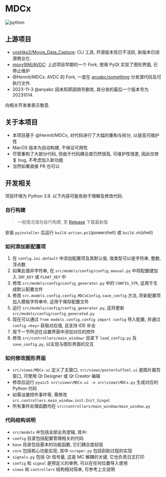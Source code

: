 # MDCx

![python](https://img.shields.io/badge/Python-3.9-3776AB.svg?style=flat&logo=python&logoColor=white)

## 上游项目

* [yoshiko2/Movie_Data_Capture](https://github.com/yoshiko2/Movie_Data_Capture): CLI 工具,
  开源版本现已不活跃, 新版本已闭源商业化.
* [moyy996/AVDC](https://github.com/moyy996/AVDC): 上述项目早期的一个 Fork, 使用 PyQt 实现了图形界面, 已停止维护
* @Hermit/MDCx: AVDC 的 Fork, 一度在 [anyabc/something](https://github.com/anyabc/something/releases) 分发源代码及可执行文件.
* 2023-11-3 @anyabc 因未知原因销号删库, 其分发的最后一个版本号为 20231014.

向相关开发者表示敬意.

## 关于本项目

* 本项目基于 @Hermit/MDCx, 对代码进行了大幅的重构与拆分, 以提高可维护性
* MacOS 版本为自动构建, 不保证可用性
* 尽管重构了大部分代码, 但由于代码耦合度仍然很高, 可维护性很差, 因此仅修复 bug, 不考虑加入新功能
* 当然如果直接 PR 也可以

## 开发相关

项目环境为 Python 3.9. 以下内容可能有助于理解及修改代码.

### 自行构建

> 一般情况请勿自行构建, 至 [Release](https://github.com/sqzw-x/mdcx/releases) 下载最新版

安装 `pyinstaller` 后运行 `build-action.ps1`(powershell) 或 `build.sh`(shell)

### 如何添加新配置项

1. 在 `config.ini.default` 中添加配置项及其默认值, 值类型可以是字符串, 整数, 浮点数
2. 如果此值非字符串, 在 `src/models/config/config_manual.py` 中将配置键加入 `INT_KEY` 或 `FLOAT_KEY` 中
3. 修改 `src/models/config/config_generator.py` 中的 `CONFIG_STR`, 这用于生成默认配置文件
4. 修改 `src.models.config.config.MDCxConfig.save_config` 方法, 将新配置项加入模板字符串中, 这用于保存配置文件
5. 运行 `src/models/config/config_generator.py`, 这将更新 `src/models/config/config_generated.py`
6. 现在可以通过 `from models.config.config import config` 导入配置, 并通过 `config.<key>` 获取对应值, 且支持 IDE 补全
7. 按下一节所述在设置界面中添加对应的控件
8. 修改 `src/controllers/main_window/` 目录下 `load_config.py` 及 `save_config.py`, 以实现与图形界面的交互

### 如何修改图形界面

* `src/views/MDCx.ui` 定义了主窗口, `src/views/posterCutTool.ui` 是图片裁剪窗口, 可使用 Qt Designer 或 Qt Creator 编辑
* 修改后运行 `pyuic5 src\views\MDCx.ui -o src\views\MDCx.py` 生成对应的 Python 代码
* 如需设置控件事件等, 需修改 `src.controllers.main_window.init.Init_Singal`
* 所有事件处理函数均在 `src/controllers/main_window/main_window.py`

### 代码结构说明

* `src/models` 中包括全部业务逻辑, 其中:
* `config` 目录包括配置管理相关的代码
* `base` 目录包括基本的功能函数, 它们耦合度较低
* `core` 包括核心功能实现, 其中 `scraper.py` 包括刮削过程的实现
* `signals.py` 包括 Qt 信号量, 这是 MC 解耦的关键, 它也负责日志打印
* `config` 和 `signal` 是预定义的单例, 可以在任何位置导入使用
* `views` 和 `controllers` 结构相对简单, 可参考上文说明